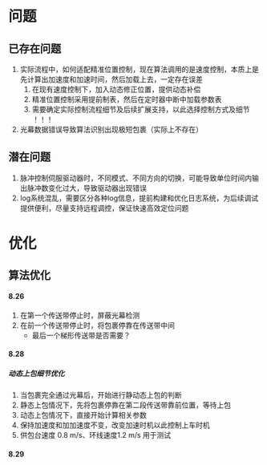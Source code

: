 # 问题
## 已存在问题
1. 实际流程中，如何适配精准位置控制，现在算法调用的是速度控制，本质上是先计算出加速度和加速时间，然后加载上去，一定存在误差
	1. 在现有速度控制下，加入动态修正位置，提供动态补偿
	2. 精准位置控制采用提前制表，然后在定时器中断中加载参数表
	3. 需要确定实际控制流程细节及后续扩展支持，以此选择控制方式及细节 ！！！
2. 光幕数据错误导致算法识别出现极短包裹（实际上不存在）

## 潜在问题
1. 脉冲控制伺服驱动器时，不同模式、不同方向的切换，可能导致单位时间内输出脉冲数变化过大，导致驱动器出现错误
2. log系统混乱，需要区分各种log信息，提前构建和优化日志系统，为后续调试提供便利，尽量支持远程调控，保证快速高效定位问题

# 优化
## 算法优化
#### 8.26
1. 在第一个传送带停止时，屏蔽光幕检测
2. 在前一个传送带停止时，将包裹停靠在传送带中间
	- 最后一个梯形传送带是否需要？
#### 8.28
##### 动态上包细节优化
1. 当包裹完全通过光幕后，开始进行静动态上包的判断
2. 静态上包情况下，先将包裹停靠在第二段传送带靠前位置，等待上包
3. 动态上包情况下，直接开始计算相关参数
4. 保持加速度和加加速度不变，改变加速时机以此控制上车时机
5. 供包台速度 0.8 m/s、环线速度1.2 m/s 用于测试

#### 8.29
